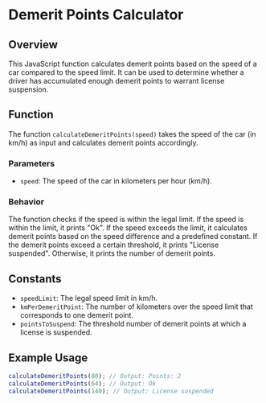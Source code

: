 # Demerit Points Calculator

## Overview

This JavaScript function calculates demerit points based on the speed of a car compared to the speed limit. It can be used to determine whether a driver has accumulated enough demerit points to warrant license suspension.

## Function

The function `calculateDemeritPoints(speed)` takes the speed of the car (in km/h) as input and calculates demerit points accordingly.

### Parameters

- `speed`: The speed of the car in kilometers per hour (km/h).

### Behavior

The function checks if the speed is within the legal limit. If the speed is within the limit, it prints "Ok". If the speed exceeds the limit, it calculates demerit points based on the speed difference and a predefined constant. If the demerit points exceed a certain threshold, it prints "License suspended". Otherwise, it prints the number of demerit points.

## Constants

- `speedLimit`: The legal speed limit in km/h.
- `kmPerDemeritPoint`: The number of kilometers over the speed limit that corresponds to one demerit point.
- `pointsToSuspend`: The threshold number of demerit points at which a license is suspended.

## Example Usage

```javascript
calculateDemeritPoints(80); // Output: Points: 2
calculateDemeritPoints(64); // Output: Ok
calculateDemeritPoints(140); // Output: License suspended
